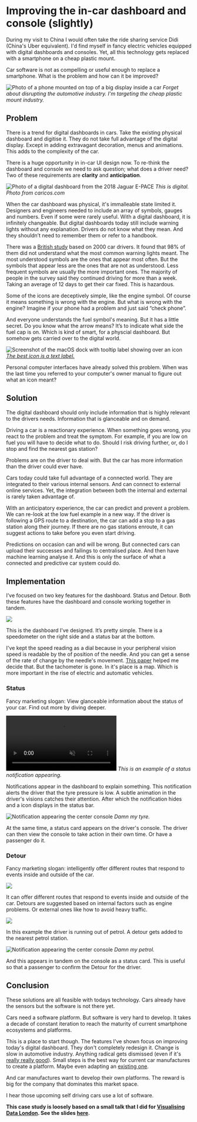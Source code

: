 <!-- color: #FFDA2E -->
<!-- description: Improving the in-car dashboard and console (slightly). -->
<!-- description_big: Designing two product features to improve the digital instrument cluster. And doing so without completely re-inventing everything ever. -->

# Improving the in-car dashboard and console (slightly)

During my visit to China I would often take the ride sharing service Didi (China's Uber equivalent). I'd find myself in fancy electric vehicles equipped with digital dashboards and consoles. Yet, all this technology gets replaced with a smartphone on a cheap plastic mount.

Car software is not as compelling or useful enough to replace a smartphone. What is the problem and how can it be improved?

![Photo of a phone mounted on top of a big display inside a car](images/wasted_space.jpg)
*Forget about disrupting the automotive industry. I'm targeting the cheap plastic mount industry.*

## Problem
There is a trend for digital dashboards in cars. Take the existing physical dashboard and digitise it. They do not take full advantage of the digital display. Except in adding extravagant decoration, menus and animations. This adds to the complexity of the car.

There is a huge opportunity in in-car UI design now. To re-think the dashboard and console we need to ask question; what does a driver need? Two of these requirements are **clarity** and **anticipation**.

![Photo of a digital dashboard from the 2018 Jaguar E-PACE](images/digital_dashboard.jpg)
*This is digital. Photo from caricos.com*

When the car dashboard was physical, it's immalleable state limited it. Designers and engineers needed to include an array of symbols, gauges and numbers. Even if some were rarely useful. With a digital dashboard, it is infinitely changeable. But digital dashboards today still include warning lights without any explanation. Drivers do not know what they mean. And they shouldn’t need to remember them or refer to a handbook.

<!-- [illustration of car symbols with engine and fuel highlighted] -->

There was a [British study](https://www.livescience.com/38579-drivers-confused-dashboard-lights.html) based on 2000 car drivers. It found that 98% of them did not understand what the most common warning lights meant. The most understood symbols are the ones that appear most often. But the symbols that appear less are the ones that are not as understood. Less frequent symbols are usually the more important ones. The majority of people in the survey said they continued driving for more than a week. Taking an average of 12 days to get their car fixed. This is hazardous.

Some of the icons are deceptively simple, like the engine symbol. Of course it means something is wrong with the engine. But what is wrong with the engine? Imagine if your phone had a problem and just said “check phone”.

And everyone understands the fuel symbol's meaning. But it has a little secret. Do you know what the arrow means? It’s to indicate what side the fuel cap is on. Which is kind of smart, for a physcial dashboard. But somehow gets carried over to the digital world.

![Screenshot of the macOS dock with tooltip label showing over an icon](images/dock.png)
*[The best icon is a text label.](https://thomasbyttebier.be/blog/the-best-icon-is-a-text-label)*

<!-- [illustration of computer tooltips, maybe mac doc] -->

Personal computer interfaces have already solved this problem. When was the last time you referred to your computer's owner manual to figure out what an icon meant?

## Solution
The digital dashboard should only include information that is highly relevant to the drivers needs. Information that is glanceable and on demand.

Driving a car is a reactionary experience. When something goes wrong, you react to the problem and treat the symptom. For example, if you are low on fuel you will have to decide what to do. Should I risk driving further, or, do I stop and find the nearest gas station?

Problems are on the driver to deal with. But the car has more information than the driver could ever have.

<!-- [illustration of persons senses vs car. Maybe car with sensors sticking out and equipment] -->

Cars today could take full advantage of a connected world. They are integrated to their various internal sensors. And can connect to external online services. Yet, the integration between both the internal and external is rarely taken advantage of.

With an anticipatory experience, the car can predict and prevent a problem. We can re-look at the low fuel example in a new way. If the driver is following a GPS route to a destination, the car can add a stop to a gas station along their journey. If there are no gas stations enroute, it can suggest actions to take before you even start driving.

Predictions on occasion can and will be wrong. But connected cars can upload their successes and failings to centralised place. And then have machine learning analyse it. And this is only the surface of what a connected and predictive car system could do.

## Implementation
I’ve focused on two key features for the dashboard. Status and Detour. Both these features have the dashboard and console working together in tandem.

![](images/dashboard_plain.jpg)

This is the dashboard I’ve designed. It’s pretty simple. There is a speedometer on the right side and a status bar at the bottom.

I've kept the speed reading as a dial because in your peripheral vision speed is readable by the of position of the needle. And you can get a sense of the rate of change by the needle's movement. [This paper](https://drive.google.com/file/d/0B2U2YEQghVvQYVVfNVlYTjA3LU0/view) helped me decide that. But the tachometer is gone. In it's place is a map. Which is more important in the rise of electric and automatic vehicles.
<!--
TALK ABOUT THE PLACEMENT OF THE NOTIFICATION BAR AND WHY. AND THE NEED FOR SPEEDOMENTER. LINK TO REFERENCES.
 -->

### Status
Fancy marketing slogan: View glanceable information about the status of your car. Find out more by diving deeper.

<video src="videos/notification_example.mp4" controls muted playsinline></video>
*This is an example of a status notification appearing.*

Notifications appear in the dashboard to explain something. This notification alerts the driver that the tyre pressure is low. A subtle animation in the driver's visions catches their attention. ​After which the notification hides and a icon displays in the status bar.

![Notification appearing the center console](images/console_tire_notification.jpg)
*Damn my tyre.*

At the same time, a status card appears on the driver's console. The driver can then view the console to take action in their own time. Or have a passenger do it.

### Detour
Fancy marketing slogan: intelligently offer different routes that respond to events inside and outside of the car.

![](images/detour_bubbles.jpg)
<!-- In this example for the console, they can find a service station, or call for help.  -->
It can offer different routes that respond to events inside and outside of the car. Detours are suggested based on internal factors such as engine problems. Or external ones like how to avoid heavy traffic.

![](images/dashboard_with_detour.jpg)
<!-- *Damn my petrol.* -->

In this example the driver is running out of petrol. A detour gets added to the nearest petrol station.

![Notification appearing the center console](images/console_petrol_notification.jpg)
*Damn my petrol.*

And this appears in tandem on the console as a status card. This is useful so that a passenger to confirm the Detour for the driver.

## Conclusion
These solutions are all feasible with todays technology. Cars already have the sensors but the software is not there yet.

Cars need a software platform. But software is very hard to develop. It takes a decade of constant iteration to reach the maturity of current smartphone ecosystems and platforms.

<!-- [illustration of platform built step by step] -->

This is a place to start though. The features I've shown focus on improving today's digital dashboard. They don't completely redesign it. Change is slow in automotive industry. Anything radical gets dismissed (even if it's [really really good](https://www.youtube.com/watch?v=fRMNhjWp4w8)). Small steps is the best way for current car manufactures to create a platform. Maybe even adapting an [existing one](https://www.android.com/auto/).

And car manufactures want to develop their own platforms. The reward is big for the company that dominates this market space.

I hear those upcoming self driving cars use a lot of software.

**This case study is loosely based on a small talk that I did for [Visualising Data London](hhttps://www.meetup.com/Visualising-Data-London/events/241775682/). See the slides [here](https://docs.google.com/presentation/d/1kxBuHmhbf1CzSe-ApM54Vh962DHiHwe1E8zfulMCdas/edit?usp=sharing).**


<!-- [illustration of hidden sneaky self driving car] -->

<!-- <cite>Illustrations by John</cite> -->
